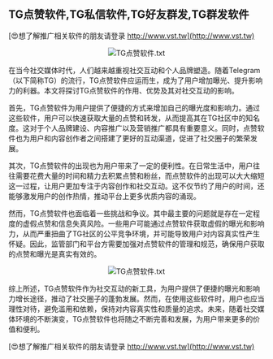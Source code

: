## **TG点赞软件,TG私信软件,TG好友群发,TG群发软件**

[😍想了解推广相关软件的朋友请登录 http://www.vst.tw](http://www.vst.tw)

 <center><img src="https://vst.tw/MP4/tuiguang/png/1.png" alt="TG点赞软件.txt"></center>

在当今社交媒体时代，人们越来越重视社交互动和个人品牌塑造。随着Telegram（以下简称TG）的流行，TG点赞软件应运而生，成为了用户增加曝光、提升影响力的利器。本文将探讨TG点赞软件的作用、优势及其对社交互动的影响。

首先，TG点赞软件为用户提供了便捷的方式来增加自己的曝光度和影响力。通过这些软件，用户可以快速获取大量的点赞和转发，从而提高其在TG社区中的知名度。这对于个人品牌建设、内容推广以及营销推广都具有重要意义。同时，点赞软件也为用户和内容创作者之间搭建了更好的互动渠道，促进了社交圈子的繁荣发展。

其次，TG点赞软件的出现也为用户带来了一定的便利性。在日常生活中，用户往往需要花费大量的时间和精力去积累点赞和粉丝，而点赞软件的出现可以大大缩短这一过程，让用户更加专注于内容创作和社交互动。这不仅节约了用户的时间，还能够激发用户的创作热情，推动平台上更多优质内容的涌现。

然而，TG点赞软件也面临着一些挑战和争议。其中最主要的问题就是存在一定程度的虚假点赞和信息失真风险。一些用户可能通过点赞软件获取虚假的曝光和影响力，从而严重扭曲了TG社区的公平竞争环境，并可能导致用户对内容真实性产生怀疑。因此，监管部门和平台方需要加强对点赞软件的管理和规范，确保用户获取的点赞和曝光是真实有效的。

 <center><img src="https://vst.tw/MP4/tuiguang/png/5.png" alt="TG点赞软件.txt"></center>

综上所述，TG点赞软件作为社交互动的新工具，为用户提供了便捷的曝光和影响力增长途径，推动了社交圈子的蓬勃发展。然而，在使用这些软件时，用户也应当理性对待，避免滥用和依赖，保持对内容真实性和质量的追求。未来，随着社交媒体环境的不断演变，TG点赞软件也将随之不断完善和发展，为用户带来更多的价值和便利。

[😍想了解推广相关软件的朋友请登录 http://www.vst.tw](http://www.vst.tw)



